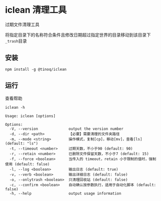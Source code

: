 # iclean 清理工具
过期文件清理工具

将指定目录下的名称符合条件且修改日期超过指定世界的目录移动到该目录下`_trash`目录


## 安装
`npm install -g @tinoq/iclean`

## 运行
查看帮助

`iclean -h`

```
Usage: iclean [options]

Options:
  -V, --version              output the version number
  -d, --dir <path>           【必要】需要清理的文件夹路径
  -m, --mode <string>        操作模式，复制[cp]，移动[mv]，查看[ls] (default: "ls")
  -t, --timeout <number>     过期天数，不小于90 (default: 90)
  -r, --retain <number>      已删除文件保留天数，不小于7 (default: 15)
  -f, --force <boolean>      当传入的 timeout，retain 小于限制的值时，强制使用 (default: false)
  -l, --log <boolean>        输出日志 (default: true)
  -v, --verb <boolean>       输出详细日志 (default: false)
  -o, --onlytrash <boolean>  只清理回收站 (default: false)
  -c, --confirm <boolean>    自动确认按参数执行，适用于自动化脚本 (default: false)
  -h, --help                 output usage information
```
